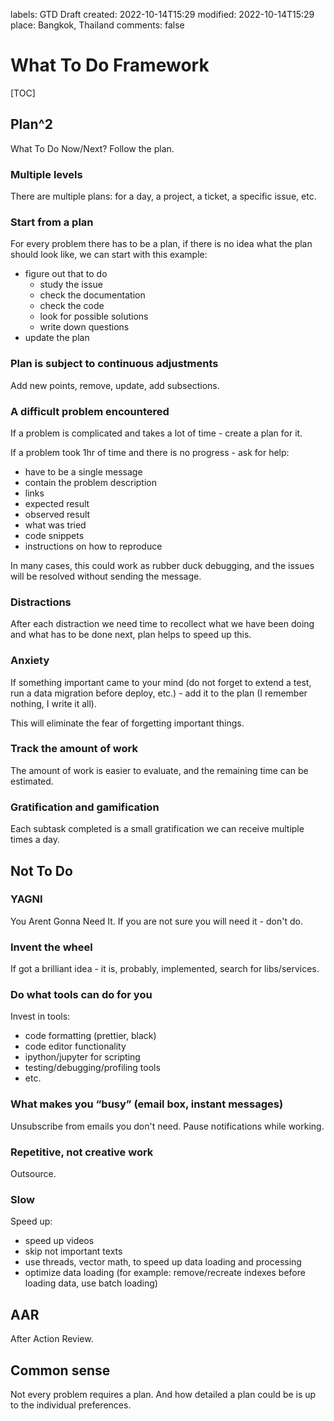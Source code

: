 labels: GTD
        Draft
created: 2022-10-14T15:29
modified: 2022-10-14T15:29
place: Bangkok, Thailand
comments: false

# What To Do Framework

[TOC]

## Plan^2

What To Do Now/Next?
Follow the plan.

### Multiple levels

There are multiple plans: for a day, a project, a ticket, a specific issue, etc.

### Start from a plan

For every problem there has to be a plan, if there is no idea what the plan should look like, we can start with this example:

- figure out that to do
	* study the issue
	* check the documentation
	* check the code
	* look for possible solutions
	* write down questions
- update the plan

### Plan is subject to continuous adjustments

Add new points, remove, update, add subsections.

### A difficult problem encountered

If a problem is complicated and takes a lot of time - create a plan for it.

If a problem took 1hr of time and there is no progress - ask for help:

- have to be a single message
- contain the problem description
- links
- expected result
- observed result
- what was tried
- code snippets
- instructions on how to reproduce

In many cases, this could work as rubber duck debugging, and the issues will be resolved without sending the message.

### Distractions

After each distraction we need time to recollect what we have been doing and what has to be done next, plan helps to speed up this.

### Anxiety

If something important came to your mind (do not forget to extend a test, run a data migration before deploy, etc.) - add it to the plan (I remember nothing, I write it all).

This will eliminate the fear of forgetting important things.

### Track the amount of work

The amount of work is easier to evaluate, and the remaining time can be estimated.

### Gratification and gamification

Each subtask completed is a small gratification we can receive multiple times a day.

## Not To Do

### YAGNI

You Arent Gonna Need It.
If you are not sure you will need it - don't do.

### Invent the wheel

If got a brilliant idea - it is, probably, implemented, search for libs/services.

### Do what tools can do for you

Invest in tools:

- code formatting (prettier, black)
- code editor functionality
- ipython/jupyter for scripting
- testing/debugging/profiling tools
- etc.

### What makes you “busy” (email box, instant messages)

Unsubscribe from emails you don't need.
Pause notifications while working.

### Repetitive, not creative work

Outsource.

### Slow

Speed up:

- speed up videos
- skip not important texts
- use threads, vector math, to speed up data loading and processing
- optimize data loading (for example: remove/recreate indexes before loading data, use batch loading)

## AAR

After Action Review.

## Common sense

Not every problem requires a plan.
And how detailed a plan could be is up to the individual preferences.
